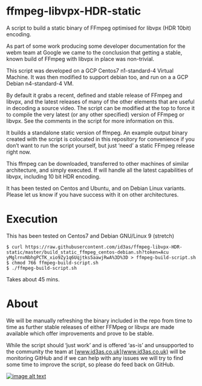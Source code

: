 # ffmpeg-libvpx-HDR-static
A script to build a static binary of FFmpeg optimised for libvpx (HDR 10bit) encoding.

As part of some work producing some developer documentation for the webm team at Google we came to the conclusion that getting a stable, known build of FFmpeg with libvpx in place was non-trivial.

This script was developed on a GCP Centos7 n1-standard-4 Virtual Machine. It was then modified to support debian too, and run on a a GCP Debian n4-standard-4 VM.

By default it grabs a recent, defined and stable release of FFmpeg and libvpx, and the latest releases of many of the other elements that are useful in decoding a source video. The script can be modified at the top to force it to compile the very latest (or any other specified) version of FFmpeg or libvpx. See the comments in the script for more information on this.

It builds a standalone static version of ffmpeg. An example output binary created with the script is colocated in this repository for convenience if you don’t want to run the script yourself, but just ‘need’ a static FFmpeg release right now.

This ffmpeg can be downloaded, transferred to other machines of similar architecture, and simply executed. If will handle all the latest capabilities of libvpx, including 10 bit HDR encoding.

It has been tested on Centos and Ubuntu, and on Debian Linux variants. Please let us know if you have success with it on other architectures.

# Execution 

This has been tested on Centos7 and Debian GNU/Linux 9 (stretch)

```{r, engine='bash', count_lines}
$ curl https://raw.githubusercontent.com/id3as/ffmpeg-libvpx-HDR-static/master/build_static_ffmpeg_centos-debian.sh?token=Acu
yMglrnvNbhgPCTK_xio9Zy1q6Uqjtks5aawjRwA%3D%3D > ffmpeg-build-script.sh
$ chmod 766 ffmpeg-build-script.sh
$ ./ffmpeg-build-script.sh
```

Takes about 45 mins.



# About

We will be manually refreshing the binary included in the repo from time to time as further stable releases of either FFMpeg or libvpx are made available which offer improvements and prove to be stable.

While the script should ‘just work’ and is offered ‘as-is’ and unsupported to the community the team at [www.id3as.co.uk](www.id3as.co.uk) will be monitoring GitHub and if we can help with any issues we will try to find some time to improve the script, so please do feed back on GitHub.

[![image alt text](https://static.wixstatic.com/media/b1006e_f523c081c6f448dd91e45e46eea54a86~mv2.png?dn=Screen+Shot+2018-01-17+at+10.25.15.png)](http://id3as.co.uk/active)

